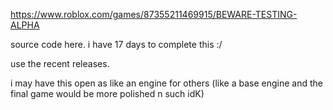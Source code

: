 https://www.roblox.com/games/87355211469915/BEWARE-TESTING-ALPHA

source code here.
i have 17 days to complete this :/

use the recent releases.


i may have this open as like an engine for others (like a base engine and the final game would be more polished  n such idK)
